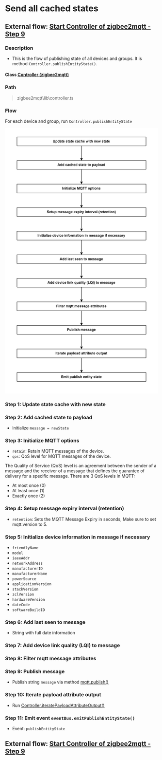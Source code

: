 # Send all cached states 

## External flow: [Start Controller of zigbee2mqtt - Step 9](5_start_controller_of_zigbee2mqtt.md#step-9-send-all-cached-states)

### Description
- This is the flow of publishing state of all devices and groups. It is method `Controller.publishEntityState()`.
  
#### Class [Controller (zigbee2mqtt)](../objects/controller_zigbee2mqtt.md)

### Path
> zigbee2mqtt\lib\controller.ts

### Flow

For each device and group, run `Controller.publishEntityState`

<img src="../images/5_9_send_all_cached_states.png" width="550"/>

### Step 1: Update state cache with new state

### Step 2: Add cached state to payload
- Initialize `message = newState`  

### Step 3: Initialize MQTT options
- `retain`: Retain MQTT messages of the device.
- `qos`: QoS level for MQTT messages of the device.

The Quality of Service (QoS) level is an agreement between the sender of a message and the receiver of a message that defines the guarantee of delivery for a specific message. There are 3 QoS levels in MQTT:
- At most once (0)
- At least once (1)
- Exactly once (2)

### Step 4: Setup message expiry interval (retention)
- `retention`: Sets the MQTT Message Expiry in seconds, Make sure to set mqtt.version to 5.

### Step 5: Initialize device information in message if necessary
- `friendlyName`
- `model`
- `ieeeAddr`
- `networkAddress`
- `manufacturerID`
- `manufacturerName`
- `powerSource`
- `applicationVersion`
- `stackVersion`
- `zclVersion`
- `hardwareVersion`
- `dateCode`
- `softwareBuildID`

### Step 6: Add last seen to message
- String with full date information

### Step 7: Add device link quality (LQI) to message

### Step 8: Filter mqtt message attributes

### Step 9: Publish message
- Publish string `message` via method [mqtt.publish()]()

### Step 10: Iterate payload attribute output
- Run [Controller.iteratePayloadAttributeOutput()]()

### Step 11: Emit event `eventBus.emitPublishEntityState()`
- Event: `publishEntityState`

## External flow: [Start Controller of zigbee2mqtt - Step 9](5_start_controller_of_zigbee2mqtt.md#step-9-send-all-cached-states)

